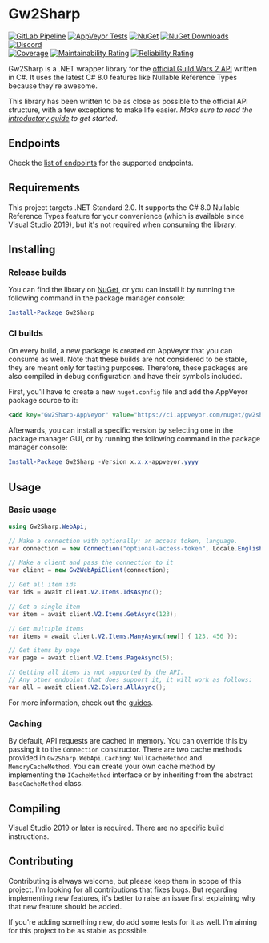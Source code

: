 # Gw2Sharp
[![GitLab Pipeline](https://img.shields.io/gitlab/pipeline/archomeda/Gw2Sharp/master.svg?label=Pipeline&logo=gitlab)](https://gitlab.com/Archomeda/Gw2Sharp/pipelines)
[![AppVeyor Tests](https://img.shields.io/appveyor/tests/Archomeda/Gw2Sharp/master.svg?label=Tests&logo=appveyor)](https://ci.appveyor.com/project/Archomeda/Gw2Sharp/branch/master)
[![NuGet](https://img.shields.io/nuget/v/Gw2Sharp.svg?label=NuGet&logo=nuget)](https://www.nuget.org/packages/Gw2Sharp)
[![NuGet Downloads](https://img.shields.io/nuget/dt/Gw2Sharp.svg?label=Downloads&logo=nuget)](https://www.nuget.org/packages/Gw2Sharp)
[![Discord](https://img.shields.io/discord/384735285197537290.svg?label=Discord&logo=discord)](https://discord.gg/u2YDPea)  
[![Coverage](https://sonarcloud.io/api/project_badges/measure?project=Archomeda_Gw2Sharp&metric=coverage)](https://sonarcloud.io/dashboard?id=Archomeda_Gw2Sharp)
[![Maintainability Rating](https://sonarcloud.io/api/project_badges/measure?project=Archomeda_Gw2Sharp&metric=sqale_rating)](https://sonarcloud.io/dashboard?id=Archomeda_Gw2Sharp)
[![Reliability Rating](https://sonarcloud.io/api/project_badges/measure?project=Archomeda_Gw2Sharp&metric=reliability_rating)](https://sonarcloud.io/dashboard?id=Archomeda_Gw2Sharp)

Gw2Sharp is a .NET wrapper library for the [official Guild Wars 2 API](https://wiki.guildwars2.com/wiki/API) written in C#.
It uses the latest C# 8.0 features like Nullable Reference Types because they're awesome.

This library has been written to be as close as possible to the official API structure, with a few exceptions to make life easier.
*Make sure to read the [introductory guide](https://archomeda.github.io/Gw2Sharp/master/guides/introduction.html) to get started.*

## Endpoints
Check the [list of endpoints](https://archomeda.github.io/Gw2Sharp/master/guides/endpoints.html) for the supported endpoints.

## Requirements
This project targets .NET Standard 2.0.
It supports the C# 8.0 Nullable Reference Types feature for your convenience (which is available since Visual Studio 2019), but it's not required when consuming the library.

## Installing
### Release builds
You can find the library on [NuGet](https://www.nuget.org/packages/Gw2Sharp/), or you can install it by running the following command in the package manager console:
```powershell
Install-Package Gw2Sharp
```

### CI builds
On every build, a new package is created on AppVeyor that you can consume as well. Note that these builds are not considered to be stable, they are meant only for testing purposes. Therefore, these packages are also compiled in debug configuration and have their symbols included.

First, you'll have to create a new `nuget.config` file and add the AppVeyor package source to it:
```xml
<add key="Gw2Sharp-AppVeyor" value="https://ci.appveyor.com/nuget/gw2sharp-c900m3msesag" />
```

Afterwards, you can install a specific version by selecting one in the package manager GUI, or by running the following command in the package manager console:
```powershell
Install-Package Gw2Sharp -Version x.x.x-appveyor.yyyy
```

## Usage
### Basic usage
```cs
using Gw2Sharp.WebApi;

// Make a connection with optionally: an access token, language.
var connection = new Connection("optional-access-token", Locale.English);

// Make a client and pass the connection to it
var client = new Gw2WebApiClient(connection);

// Get all item ids
var ids = await client.V2.Items.IdsAsync();

// Get a single item
var item = await client.V2.Items.GetAsync(123);

// Get multiple items
var items = await client.V2.Items.ManyAsync(new[] { 123, 456 });

// Get items by page
var page = await client.V2.Items.PageAsync(5);

// Getting all items is not supported by the API.
// Any other endpoint that does support it, it will work as follows:
var all = await client.V2.Colors.AllAsync();
```

For more information, check out the [guides](https://archomeda.github.io/Gw2Sharp/master/guides/introduction.html).

### Caching
By default, API requests are cached in memory.
You can override this by passing it to the `Connection` constructor.
There are two cache methods provided in `Gw2Sharp.WebApi.Caching`: `NullCacheMethod` and `MemoryCacheMethod`.
You can create your own cache method by implementing the `ICacheMethod` interface or by inheriting from the abstract `BaseCacheMethod` class.

## Compiling
Visual Studio 2019 or later is required.
There are no specific build instructions.

## Contributing
Contributing is always welcome, but please keep them in scope of this project.
I'm looking for all contributions that fixes bugs.
But regarding implementing new features, it's better to raise an issue first explaining why that new feature should be added.

If you're adding something new, do add some tests for it as well.
I'm aiming for this project to be as stable as possible.

